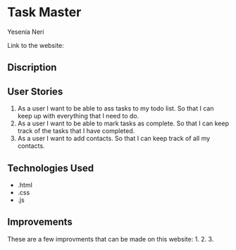 # Task Master
Yesenia Neri

Link to the website: 

## Discription 

## User Stories
1. As a user I want to be able to ass tasks to my todo list. So that I can keep up with everything that I need to do.
2. As a user I want to be able to mark tasks as complete. So that I can keep track of the tasks that I have completed.
3. As a user I want to add contacts. So that I can keep track of all my contacts.

## Technologies Used
- .html
- .css
- .js

## Improvements
These are a few improvments that can be made on this website:
1. 
2. 
3. 